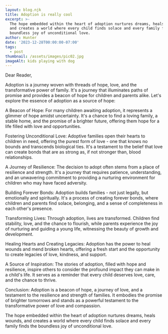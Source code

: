 ```yaml
---
layout: blog.njk
title: Adoption is really cool
excerpt: >-
  The hope embedded within the heart of adoption nurtures dreams, heals wounds,
  and creates a world where every child finds solace and every family finds the
  boundless joy of unconditional love.
author: Hunter
date: '2023-12-28T00:00:00-07:00'
tags:
  - post
thumbnail: /assets/images/pic02.jpg
imageAlt: kids playing with dog
---
```


Dear Reader,

Adoption is a journey woven with threads of hope, love, and the transformative power of family. It's a journey that illuminates paths of promise and provides a beacon of hope for children and parents alike. Let's explore the essence of adoption as a source of hope:

A Beacon of Hope: For many children awaiting adoption, it represents a glimmer of hope amidst uncertainty. It's a chance to find a loving family, a stable home, and the promise of a brighter future, offering them hope for a life filled with love and opportunities.

Fostering Unconditional Love: Adoptive families open their hearts to children in need, offering the purest form of love - one that knows no bounds and transcends biological ties. It's a testament to the belief that love can create bonds that are as strong as, if not stronger than, blood relationships.

A Journey of Resilience: The decision to adopt often stems from a place of resilience and strength. It's a journey that requires patience, understanding, and an unwavering commitment to providing a nurturing environment for children who may have faced adversity.

Building Forever Bonds: Adoption builds families - not just legally, but emotionally and spiritually. It's a process of creating forever bonds, where children and parents find solace, belonging, and a sense of completeness in each other's presence.


Transforming Lives: Through adoption, lives are transformed. Children find stability, love, and the chance to flourish, while parents experience the joy of nurturing and guiding a young life, witnessing the beauty of growth and development.

Healing Hearts and Creating Legacies: Adoption has the power to heal wounds and mend broken hearts, offering a fresh start and the opportunity to create legacies of love, kindness, and support.

A Source of Inspiration: The stories of adoption, filled with hope and resilience, inspire others to consider the profound impact they can make in a child's life. It serves as a reminder that every child deserves love, care, and the chance to thrive.

Conclusion:
Adoption is a beacon of hope, a journey of love, and a testament to the resilience and strength of families. It embodies the promise of brighter tomorrows and stands as a powerful testament to the transformative power of love and compassion.

The hope embedded within the heart of adoption nurtures dreams, heals wounds, and creates a world where every child finds solace and every family finds the boundless joy of unconditional love.
